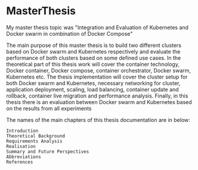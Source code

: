 # MasterThesis

My master thesis topic was "Integration and Evaluation of Kubernetes and
Docker swarm in combination of Docker Compose"

The main purpose of this master thesis is to build two different clusters based on Docker swarm and Kubernetes respectively and evaluate the performance of both clusters based on some defined use cases. In the theoretical part of this thesis work will cover the container technology, Docker container, Docker compose, container orchestrator, Docker swarm, Kubernetes etc. The thesis implementation will cover the cluster setup for both Docker swarm and Kubernetes, necessary networking for cluster, application deployment, scaling, load balancing, container update
and rollback, container live migration and performance analysis. Finally, in this thesis there is an evaluation between Docker swarm and Kubernetes based on the results from all experiments

The names of the main chapters of this thesis documentation are in below:

	Introduction
	Theoretical Background
	Requirements Analysis
	Realisation
	Summary and Future Perspectives
	Abbreviations
	References
